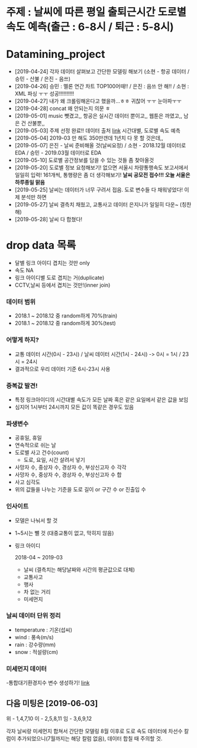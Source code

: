 # 주제 : 날씨에 따른 평일 출퇴근시간 도로별 속도 예측(출근 : 6-8시 / 퇴근 : 5-8시)

# Datamining_project
- [2019-04-24] 각자 데이터 살펴보고 간단한 모델링 해보기 (소현 - 항공 데이터 / 승민 - 산불 / 은진 - 음쓰)
- [2019-04-26] 승민 : 멜론 연간 차트 TOP100어때!! / 은진 : 음쓰 안 해!! / 소현 : XML 파싱 ㅜㅜ 성공!!!!!!!!!!
- [2019-04-27] 내가 왜 크롤링해온다고 했을까...ㅎㅎ 귀찮어 ㅜㅜ 눈아파ㅜㅜ
- [2019-04-28] concat 왜 안되는지 의문 ㅎ
- [2019-05-01] music 뺏겼고,, 항공은 실시간 데이터 뿐이고,, 웹툰은 까였고,, 남은 건 산불뿐,,
- [2019-05-03] 주제 선정 완료!! 데이터 출처 [link](http://topis.seoul.go.kr/refRoom/openRefRoom_1_2.do) 시간대별, 도로별 속도 예측
- [2019-05-04] 2019-03 만 해도 350만갠데 1년치 다 못 할 것은데,,
- [2019-05-07] 은진 - 날씨 준비해올 것(날씨요정) / 소현 - 2018.12월 데이터로 EDA / 승민 - 2019.03월 데이터로 EDA
- [2019-05-10] 도로별 공간정보를 담을 수 있는 것들 좀 찾아올것
- [2019-05-20] 도로별 정보 요청해보기! 없으면 서울시 차량통행속도 보고서에서 일일히 입력! 161개씩, 통행량은 좀 더 생각해보기! **날씨 공모전 접수!!! 오늘 서울은 하루종일 맑음**
- [2019-05-25] 날씨는 데이터가 너무 구려서 접음. 도로 변수들 다 채워넣었다! 이제 분석만 하면 
- [2019-05-27] 날씨 결측치 채웠고, 교통사고 데이터 은지니가 일일히 다운~ (칭찬해)
- [2019-05-28] 날씨 다 합쳤다!

# drop data 목록
- 달별 링크 아이디 겹치는 것만 only
- 속도 NA
- 링크 아이디별 도로 겹치는 거(duplicate)
- CCTV,날씨 등에서 겹치는 것만!(inner join)


### 데이터 범위
- 2018.1 ~ 2018.12 중 random하게 70%(train)
- 2018.1 ~ 2018.12 중 random하게 30%(test)



### 어떻게 하지?
- 교통 데이터 시간(0시 - 23시) /  날씨 데이터 시간(1시 - 24시) -> 0시 = 1시 / 23시 = 24시
- 결과적으로 우리 데이터 기준 6시-23시 사용

### 중복값 발견!
- 특정 링크아이디의 시간대별 속도가 모든 날짜 혹은 같은 요일에서 같은 값을 보임
- 심지어 1시부터 24시까지 모든 값이 똑같은 경우도 있음


### 파생변수
- 공휴일, 휴일
- 연속적으로 쉬는 날
- 도로별 사고 건수(count)
  - 도로, 요일, 시간 살려서 넣기
- 사망자 수, 중상자 수, 경상자 수, 부상신고자 수 각각
- 사망자 수, 중상자 수, 경상자 수, 부상신고자 수 합
- 사고 심각도
- 위의 값들을 나누는 기준을 도로 길이 or 구간 수 or 진출입 수



### 인사이트
- 모델은 나눠서 할 것
- 1~5시는 뺄 것 (대중교통이 없고, 막히지 않음)
- 링크 아이디

  2018-04 ~ 2019-03
  - 날씨 (결측치는 해당날짜와 시간의 평균값으로 대체)
  - 교통사고 
  - 행사
  - 차 없는 거리
  - 미세먼지
  
### 날씨 데이터 단위 정리
- temperature : 기온(섭씨)
- wind : 풍속(m/s)
- rain : 강수량(mm)
- snow : 적설량(cm)

### 미세먼지 데이터
-통합대기환경지수 변수 생성하기!
[link](https://www.airkorea.or.kr/web/khaiInfo?pMENU_NO=129)



## 다음 미팅은 [2019-06-03]
위 - 1,4,7,10
이 - 2,5,8,11
임 - 3,6,9,12

각자 날씨랑 미세먼지 합쳐서 간단한 모델링
8월 이후로 도로 속도 데이터에 차선수 칼럼이 추가되었으니(7월까지는 해당 칼럼 없음), 데이터 합칠 때 주의할 것.



